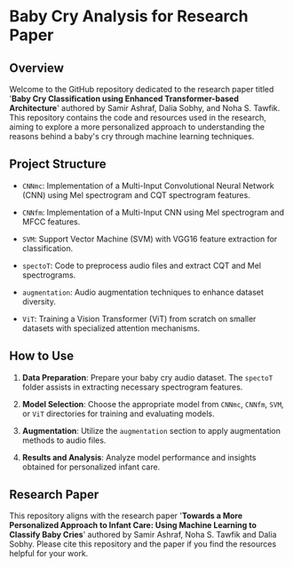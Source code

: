 # Baby Cry Analysis for Research Paper

## Overview

Welcome to the GitHub repository dedicated to the research paper titled '**Baby Cry Classification using Enhanced
Transformer-based Architecture**' authored by Samir Ashraf, Dalia Sobhy, and Noha S. Tawfik. This repository contains the code and resources used in the research, aiming to explore a more personalized approach to understanding the reasons behind a baby's cry through machine learning techniques.

## Project Structure

- `CNNmc`: Implementation of a Multi-Input Convolutional Neural Network (CNN) using Mel spectrogram and CQT spectrogram features.

- `CNNfm`: Implementation of a Multi-Input CNN using Mel spectrogram and MFCC features.

- `SVM`: Support Vector Machine (SVM) with VGG16 feature extraction for classification.

- `spectoT`: Code to preprocess audio files and extract CQT and Mel spectrograms.

- `augmentation`: Audio augmentation techniques to enhance dataset diversity.

- `ViT`: Training a Vision Transformer (ViT) from scratch on smaller datasets with specialized attention mechanisms.

## How to Use

1. **Data Preparation**: Prepare your baby cry audio dataset. The `spectoT` folder assists in extracting necessary spectrogram features.

2. **Model Selection**: Choose the appropriate model from `CNNmc`, `CNNfm`, `SVM`, or `ViT` directories for training and evaluating models.

3. **Augmentation**: Utilize the `augmentation` section to apply augmentation methods to audio files.

4. **Results and Analysis**: Analyze model performance and insights obtained for personalized infant care.

## Research Paper

This repository aligns with the research paper '**Towards a More Personalized Approach to Infant Care: Using Machine Learning to Classify Baby Cries**' authored by Samir Ashraf, Noha S. Tawfik and Dalia Sobhy. Please cite this repository and the paper if you find the resources helpful for your work.



